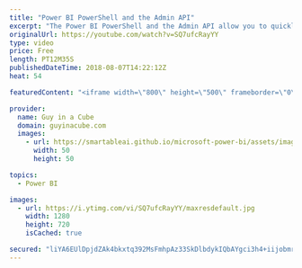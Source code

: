 ```yaml
---
title: "Power BI PowerShell and the Admin API"
excerpt: "The Power BI PowerShell and the Admin API allow you to quickly inventory your organization and manage workspaces and access. Forget the hastle of setting up the App registration within Azure Active Directory for API access, the Power BI PowerShell cmdlets take care of it for you. Just install and start"
originalUrl: https://youtube.com/watch?v=SQ7ufcRayYY
type: video
price: Free
length: PT12M35S
publishedDateTime: 2018-08-07T14:22:12Z
heat: 54

featuredContent: "<iframe width=\"800\" height=\"500\" frameborder=\"0\" src=\"https://www.youtube.com/embed/SQ7ufcRayYY\" allow=\"accelerometer; autoplay; encrypted-media; gyroscope; picture-in-picture\" allowfullscreen></iframe>"

provider:
  name: Guy in a Cube
  domain: guyinacube.com
  images:
    - url: https://smartableai.github.io/microsoft-power-bi/assets/images/organizations/guyinacube.com-50x50.jpg
      width: 50
      height: 50

topics:
  - Power BI

images:
  - url: https://i.ytimg.com/vi/SQ7ufcRayYY/maxresdefault.jpg
    width: 1280
    height: 720
    isCached: true

secured: "liYA6EUlDpjdZAk4bkxtq392MsFmhpAz33SkDlbdykIQbAYgci3h4+iijobmr6pdBuqdAXqa8lKgTCGc2VLyl0rNgA7t84Wz7JaUEeB+99omJMlTgIU5BdBeSCKUY7Tp0tkn5sXXwiDDRV/3IjN9SbLeDPKnDXbtFWla+DrzijFDgXku4UcezuexoY3RooW+yG3StaZCmGV4bgKIt7nNFe/TaBSdHCmIsyQYGr8vExo2OWP5kiD5LtoGWVfF9qp92LPs8AKNNjQs5HD06o9Ae8sLYk6pSaYc1aagKhSRxs4Px/bsKWDbWujG/7Cm84HaTlB2VJ45wAxDVjLNfVQdyHRjIjuhGMwyp2McVFj7cATDIMBrGxUx2HwBaqPf57NQ5hlqPVgv4rLK11jX6EOZHzd+6QTOKNRgLJaJ6rxptfg=;NvLdINl5ZNlZVXBfaEAiiw=="
---
```


